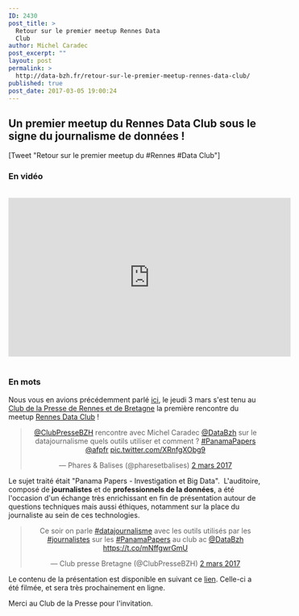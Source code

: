 ```yaml
---
ID: 2430
post_title: >
  Retour sur le premier meetup Rennes Data
  Club
author: Michel Caradec
post_excerpt: ""
layout: post
permalink: >
  http://data-bzh.fr/retour-sur-le-premier-meetup-rennes-data-club/
published: true
post_date: 2017-03-05 19:00:24
---
```

<h2>Un premier meetup du Rennes Data Club sous le signe du journalisme de données !</h2>
<!--more-->

[Tweet "Retour sur le premier meetup du #Rennes #Data Club"]
<h3>En vidéo</h3>
&nbsp;
<div align="center"><iframe src="https://www.youtube.com/embed/9iGVzYIBelw" width="560" height="315" frameborder="0" allowfullscreen="allowfullscreen"></iframe></div>
&nbsp;
<h3>En mots</h3>
Nous vous en avions précédemment parlé <a href="http://data-bzh.fr/rendez-2-mars-panama-papers-investigation-big-data/">ici</a>, le jeudi 3 mars s'est tenu au <a href="http://www.clubpresse-bretagne.com/actualite-club-de-presse-finistere/">Club de la Presse de Rennes et de Bretagne</a> la première rencontre du meetup <a href="http://data-bzh.fr/rennes-data-club-rejoignez-meetup/">Rennes Data Club</a> !
<div align="center">
<blockquote class="twitter-tweet" data-lang="fr">
<p dir="ltr" lang="fr"><a href="https://twitter.com/ClubPresseBZH">@ClubPresseBZH</a> rencontre avec Michel Caradec <a href="https://twitter.com/DataBzh">@DataBzh</a> sur le datajournalisme quels outils utiliser et comment ? <a href="https://twitter.com/hashtag/PanamaPapers?src=hash">#PanamaPapers</a> <a href="https://twitter.com/afpfr">@afpfr</a> <a href="https://t.co/XRnfgXObg9">pic.twitter.com/XRnfgXObg9</a></p>
— Phares &amp; Balises (@pharesetbalises) <a href="https://twitter.com/pharesetbalises/status/837360870611103745">2 mars 2017</a></blockquote>
<script async="" src="//platform.twitter.com/widgets.js" charset="utf-8"></script>

</div>
Le sujet traité était "Panama Papers - Investigation et Big Data".  L'auditoire, composé de <strong>journalistes</strong> et de <strong>professionnels de la données</strong>, a été l'occasion d'un échange très enrichissant en fin de présentation autour de questions techniques mais aussi éthiques, notamment sur la place du journaliste au sein de ces technologies.
<div align="center">
<blockquote class="twitter-tweet" data-lang="fr">Ce soir on parle <a href="https://twitter.com/hashtag/datajournalisme?src=hash">#datajournalisme</a> avec les outils utilisés par les <a href="https://twitter.com/hashtag/journalistes?src=hash">#journalistes</a> sur les <a href="https://twitter.com/hashtag/PanamaPapers?src=hash">#PanamaPapers</a> au club ac <a href="https://twitter.com/DataBzh">@DataBzh</a> <a href="https://t.co/mNffgwrGmU">https://t.co/mNffgwrGmU</a>

— Club presse Bretagne (@ClubPresseBZH) <a href="https://twitter.com/ClubPresseBZH/status/837357822350397446">2 mars 2017</a></blockquote>
<script async="" src="//platform.twitter.com/widgets.js" charset="utf-8"></script>

</div>
Le contenu de la présentation est disponible en suivant ce <a href="https://github.com/michelcaradec/Panama-Papers">lien</a>. Celle-ci a été filmée, et sera très prochainement en ligne.

Merci au Club de la Presse pour l'invitation.